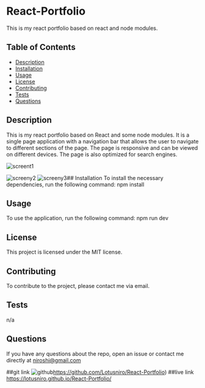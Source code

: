 # React-Portfolio
This is my react portfolio based on react and node modules.

## Table of Contents
- [Description](#description)
- [Installation](#installation)
- [Usage](#usage)
- [License](#license)
- [Contributing](#contributing)
- [Tests](#tests)
- [Questions](#questions)

## Description
This is my react portfolio based on React and some node modules. It is a single page application with a navigation bar that allows the user to navigate to different sections of the page. The page is responsive and can be viewed on different devices. The page is also optimized for search engines.

![screent1
](https://github.com/Lotusniro/React-Portfolio/blob/main/screenshots/Screenshot%202024-03-02%20at%2016.37.32.png)

![screeny2
](https://github.com/Lotusniro/React-Portfolio/blob/main/screenshots/Screenshot%202024-03-02%20at%2016.37.44.png)
![screeny3
](https://github.com/Lotusniro/React-Portfolio/blob/main/screenshots/Screenshot%202024-03-02%20at%2016.37.55.png)## Installation
To install the necessary dependencies, run the following command:
npm install

## Usage
To use the application, run the following command:
npm run dev


## License
This project is licensed under the MIT license.

## Contributing
To contribute to the project, please contact me via email.

## Tests
n/a

## Questions
If you have any questions about the repo, open an issue or contact me directly at niroshi@gmail.com

##git link
![github
](https://github.com/Lotusniro/React-Portfolio)https://github.com/Lotusniro/React-Portfolio)
##live link
 https://lotusniro.github.io/React-Portfolio/
